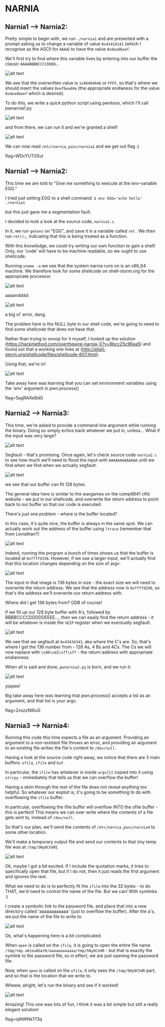 # NARNIA

## Narnia1 --> Narnia2:
Pretty simple to begin with, we run `./narnia1` and are presented with a prompt asking us to change a variable  of value `0x41414141` (which I recognise as the ASCII for `AAAA`) to have the value `0xdeadbeef`.

We'll first try to find where this variable lives by entering into our buffer the classic `AAAABBBBCCCCDDDD`...

![alt text](image1.png)

We see that the overwritten value is `1x46464646` or `FFFF`, so that's where we should insert the values `0xefbeadde` (the appropriate endianess for the value `0xdeadbeef` which is desired).

To do this, we write a quick python script using pwntoos, which I'll call pwnarnia1.py

![alt text](image2.png)

and from there, we can run it and we're granted a shell!

![alt text](image3.png)

We can now read `/etc/narnia_pass/narnia1` and we get out flag :)

flag=WDcYUTG5ul


## Narnia1 --> Narnia2:

This time we are told to "Give me something to execute at the env-variable EGG."

I tried just setting EGG to a shell command:
`$ env EGG='echo hello' ./narnia1`

but this just gave me a segmentation fault.

I decided to look a look at the source code, `narnia1.c`.

In it, we run `getenv` on "EGG", and save it in a variable called `ret.` We then run `ret();`, indicating that this is being treated as a function. 

With this knowledge, we could try writing our own function to gain a shell! Only, our 'code' will have to be machine readable, so we ought to use shellcode.

Running `uname -a` we see that the system narnia runs on is an x86\_64 machine. We therefore look for some shellcode on shell-storm.org for the appropriate processor.

![alt text](image4.png)

aaaandddd:

![alt text](image5.png)

a big ol' error, dang.

The problem here is the NULL byte in our shell code, we're going to need to find some shellcode that does not have that.

Rather than trying to snoop for it myself, I looked up the solution (https://hackmethod.com/overthewire-narnia-1/?v=8bcc25c96aa5) and found out that a working one lives at (http://shell-storm.org/shellcode/files/shellcode-607.html). 

Using that, we're in!

![alt text](image6.png)

Take away here was learning that you can set environment variables using the 'env' argument in pwn.process() 

flag=5agRAXeBdG


## Narnia2 --> Narnia3:

This time, we're asked to provide a command-line argument while running the binary. Doing so simply echos back whatever we put in, unless... What if the input was very large?

![alt text](image7.png)

Segfault - that's promising. Once again, let's check source code `narnia2.c` to see how much we'll need to flood the input with `AAAAAAAAAAAAA` until we find when we find when we actually segfault.

![alt text](image8.png)

we see that our buffer can fit 128 bytes.

The general idea here is similar to the wargames on the comp6841 ctfd website - we put in our shellcode, and overwrite the return address to point back to our buffer so that our code is executed.

There's just one problem - where is the buffer located?

In this case, it's quite nice, the buffer is always in the same spot. We can actually work out the address of the buffer using `ltrace` (remember that from Leviathan?)

![alt text](image9.png)

Indeed, running the program a bunch of times shows us that the buffer is located at `0xffffd338`. However, if we use a larger input, we'll actually find that this location changes depending on the size of argv:

![alt text](image11.png)

The input in that image is 136 bytes in size - the exact size we will need to overwrite the return address. We see that the address now is `0xffffd298`, so that's the address we'll overwrite our return address with.

Where did I get 136 bytes from? GDB of course!

If we fill up our 128 byte buffer with A's, followed by BBBBCCCCDDDDDEEEE..., then we can easily find the return address - it will be whatever is inside the `%EIP` register when we eventually segfault.

![alt text](image10.png)

We see that we segfault at `0x43434343`, aka where the C's are. So, that's where I got the 136 number from - 128 As, 4 Bs and 4Cs. The Cs we will now replace with `\x98\xd2\xff\xff` - the return address with appropriate endianness.

When all is said and done, `pwnarnia2.py` is born, and we run it:

![alt text](image12.png)

yippee!

Big take away here was learning that pwn.process() accepts a list as an argument, and that list is your argv.

flag=2xszzNl6uG


## Narnia3 --> Narnia4:

Running this code this time expects a file as an argument. Providing an argument to a non-existent file throws an error, and providing an argument to an existing file writes the file's content to `/dev/null`.

Having a look at the source code right away, we notice that there are 3 main buffers: `ofile`, `ifile` and `buf`.

In particular, the `ifile` has whatever is inside `argv[1]` copied into it using `strcpy` - immediately that tells us that we can overflow the buffer!

Having a skim through the rest of the file does not reveal anything too helpful. So whatever our exploit is, it's going to be something to do with overflowing the `ifile` buffer.

In particular, overflowing the ifile buffer will overflow INTO the ofile buffer - this is perfect! This means we can over write where the contents of a file gets sent to, instead of `/dev/null`.

So that's our plan, we'll send the contents of `/etc/narnia_pass/narnia4` to some other location.

We'll make a temporary output file and send our contents to that (my temp file was at `/tmp/5Ny0ChdR`).

![alt text](image13.png)

Ok, maybe I got a bit excited. If I include the quotation marks, it tries to specifically open that file, but if I do not, then it just reads the first argument and ignores the rest.

What we need to do is to perfectly fit the `ifile` into the 32 bytes - to do THAT, we'd need to control the name of the file. But we can! With symlinks :)

I create a symbolic link to the password file, and place that into a new directory called 'aaaaaaaaaaaa' (just to overflow the buffer). After the a's, we put the name of the file to write to.

![alt text](image14.png)

Ok, what's happening here is a bit complicated.

When `open` is called on the `ifile`, it is going to open the entire file name `/tmp/tmp.uKzou8GatR/aaaaaaaaaaaa/tmp/5Ny0ChdR` - but that is exactly the symlink to the password file, so in effect, we are just opening the password file.

Now, when `open` is called on the `ofile`, it only sees the `/tmp/5Ny0ChdR` part, and so that is the location that we write to.

Wheew, alright, let's run the binary and see if it worked!

![alt text](image15.png)

Amazing! This one was lots of fun, I think it was a bit simple but still a really elegant solution!

flag=iqNWNk173q
